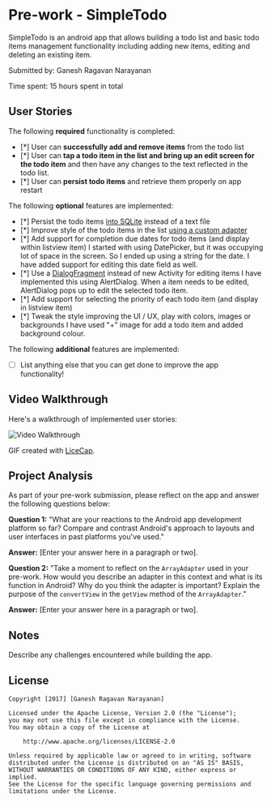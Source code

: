 # Pre-work - SimpleTodo

SimpleTodo is an android app that allows building a todo list and basic todo items management functionality including adding new items, editing and deleting an existing item.

Submitted by: Ganesh Ragavan Narayanan

Time spent: 15 hours spent in total

## User Stories

The following **required** functionality is completed:

* [*] User can **successfully add and remove items** from the todo list
* [*] User can **tap a todo item in the list and bring up an edit screen for the todo item** and then have any changes to the text reflected in the todo list.
* [*] User can **persist todo items** and retrieve them properly on app restart

The following **optional** features are implemented:

* [*] Persist the todo items [into SQLite](http://guides.codepath.com/android/Persisting-Data-to-the-Device#sqlite) instead of a text file
* [*] Improve style of the todo items in the list [using a custom adapter](http://guides.codepath.com/android/Using-an-ArrayAdapter-with-ListView)
* [*] Add support for completion due dates for todo items (and display within listview item)
	  I started with using DatePicker, but it was occupying lot of space in the screen.  So I ended up using a string for the date.  I have
	  added support for editing this date field as well.
* [*] Use a [DialogFragment](http://guides.codepath.com/android/Using-DialogFragment) instead of new Activity for editing items
      I have implemented this using AlertDialog.  When a item needs to be edited, AlertDialog pops up to edit the selected todo item.
* [*] Add support for selecting the priority of each todo item (and display in listview item)
* [*] Tweak the style improving the UI / UX, play with colors, images or backgrounds
	  I have used "+" image for add a todo item and added background colour.

The following **additional** features are implemented:

* [ ] List anything else that you can get done to improve the app functionality!

## Video Walkthrough

Here's a walkthrough of implemented user stories:

<img src='http://i.imgur.com/2K1zHLG.gif' title='Video Walkthrough' width='' alt='Video Walkthrough' />

GIF created with [LiceCap](http://www.cockos.com/licecap/).

## Project Analysis

As part of your pre-work submission, please reflect on the app and answer the following questions below:

**Question 1:** "What are your reactions to the Android app development platform so far? Compare and contrast Android's approach to layouts and user interfaces in past platforms you've used."

**Answer:** [Enter your answer here in a paragraph or two].

**Question 2:** "Take a moment to reflect on the `ArrayAdapter` used in your pre-work. How would you describe an adapter in this context and what is its function in Android? Why do you think the adapter is important? Explain the purpose of the `convertView` in the `getView` method of the `ArrayAdapter`."

**Answer:** [Enter your answer here in a paragraph or two].

## Notes

Describe any challenges encountered while building the app.

## License

    Copyright [2017] [Ganesh Ragavan Narayanan]

    Licensed under the Apache License, Version 2.0 (the "License");
    you may not use this file except in compliance with the License.
    You may obtain a copy of the License at

        http://www.apache.org/licenses/LICENSE-2.0

    Unless required by applicable law or agreed to in writing, software
    distributed under the License is distributed on an "AS IS" BASIS,
    WITHOUT WARRANTIES OR CONDITIONS OF ANY KIND, either express or implied.
    See the License for the specific language governing permissions and
    limitations under the License.
